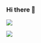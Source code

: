 ### Hi there 👋

![](https://github-readme-stats.vercel.app/api/top-langs/?username=MohamadElhadidy&hide=Hack,Less,Shell,Batchfile,Procfile,scss&layout=compact&langs_count=10)

[![](https://awesome-github-stats.azurewebsites.net/user-stats/MohamadElhadidy?cardType=github&theme=react&Ring=1C9CDD)](https://git.io/awesome-stats-card)

<!--
**MohamadElhadidy/MohamadElhadidy** is a ✨ _special_ ✨ repository because its `README.md` (this file) appears on your GitHub profile.

Here are some ideas to get you started:

- 🔭 I’m currently working on ...
- 🌱 I’m currently learning ..
- 👯 I’m looking to collaborate on ...
- 🤔 I’m looking for help with ...
- 💬 Ask me about ...
- 📫 How to reach me: ...
- 😄 Pronouns: ...
- ⚡ Fun fact: ...
-->



